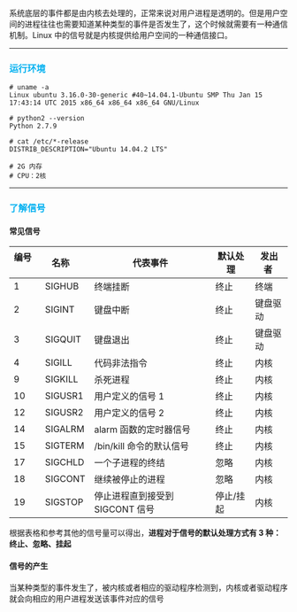 系统底层的事件都是由内核去处理的，正常来说对用户进程是透明的。但是用户空间的进程往往也需要知道某种类型的事件是否发生了，这个时候就需要有一种通信机制。Linux 中的信号就是内核提供给用户空间的一种通信接口。

---

### <font color=#00b0f0>运行环境</font>

```
# uname -a
Linux ubuntu 3.16.0-30-generic #40~14.04.1-Ubuntu SMP Thu Jan 15 17:43:14 UTC 2015 x86_64 x86_64 x86_64 GNU/Linux

# python2 --version
Python 2.7.9

# cat /etc/*-release
DISTRIB_DESCRIPTION="Ubuntu 14.04.2 LTS"

# 2G 内存
# CPU：2核
```

---

### <font color=#00b0f0>了解信号</font>

#### 常见信号

| 编号     | 名称     | 代表事件  | 默认处理  | 发出者   |
|----------|----------|----------|----------|----------|
| 1 | SIGHUB | 终端挂断 | 终止 | 终端 |
| 2 | SIGINT | 键盘中断 | 终止 | 键盘驱动 |
| 3 | SIGQUIT | 键盘退出 | 终止 | 键盘驱动 |
| 4 | SIGILL | 代码非法指令 | 终止 | 内核 |
| 9 | SIGKILL | 杀死进程 | 终止 | 内核 |
| 10 | SIGUSR1 | 用户定义的信号 1 | 终止 | 内核 |
| 12 | SIGUSR2 | 用户定义的信号 2 | 终止 | 内核 |
| 14 | SIGALRM | alarm 函数的定时器信号 | 终止 | 内核 |
| 15 | SIGTERM | /bin/kill 命令的默认信号 | 终止 | 内核 |
| 17 | SIGCHLD | 一个子进程的终结 | 忽略 | 内核 |
| 18 | SIGCONT | 继续被停止的进程 | 忽略 | 内核 |
| 19 | SIGSTOP | 停止进程直到接受到 SIGCONT 信号 | 停止/挂起 | 内核 |

根据表格和参考其他的信号量可以得出，**进程对于信号的默认处理方式有 3 种：终止、忽略、挂起**

#### 信号的产生

当某种类型的事件发生了，被内核或者相应的驱动程序检测到，内核或者驱动程序就会向相应的用户进程发送该事件对应的信号
